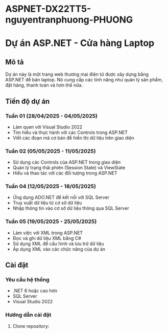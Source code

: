 # ASPNET-DX22TT5-nguyentranphuong-PHUONG
# Dự án ASP.NET - Cửa hàng Laptop
## Mô tả
Dự án này là một trang web thương mại điện tử được xây dựng bằng ASP.NET để bán laptop. Nó cung cấp các tính năng như quản lý sản phẩm, đặt hàng, thanh toán và hơn thế nữa.

## Tiến độ dự án
### Tuần 01 (28/04/2025 - 04/05/2025)
- Làm quen với Visual Studio 2022
- Tìm hiểu và thực hành với các Controls trong ASP.NET
- Viết các đoạn mã cơ bản để hiển thị dữ liệu trên giao diện

### Tuần 02 (05/05/2025 - 11/05/2025)
- Sử dụng các Controls của ASP.NET trong giao diện
- Quản lý trạng thái phiên (Session State) và ViewState
- Hiểu và thao tác với các đối tượng trong ASP.NET

### Tuần 04 (12/05/2025 - 18/05/2025)
- Ứng dụng ADO.NET để kết nối với SQL Server
- Truy xuất dữ liệu từ cơ sở dữ liệu
- Nhập thông tin vào cơ sở dữ liệu thông qua SQL Server
### Tuần 05 (19/05/2025 - 25/05/2025)
- Làm việc với XML trong ASP.NET
- Đọc và ghi dữ liệu XML bằng C#
- Sử dụng XML để cấu hình và lưu trữ dữ liệu
- Áp dụng XML vào các chức năng của dự án
## Cài đặt
### Yêu cầu hệ thống
- .NET 6 hoặc cao hơn
- SQL Server
- Visual Studio 2022

### Hướng dẫn cài đặt
1. Clone repository:
   ```sh

